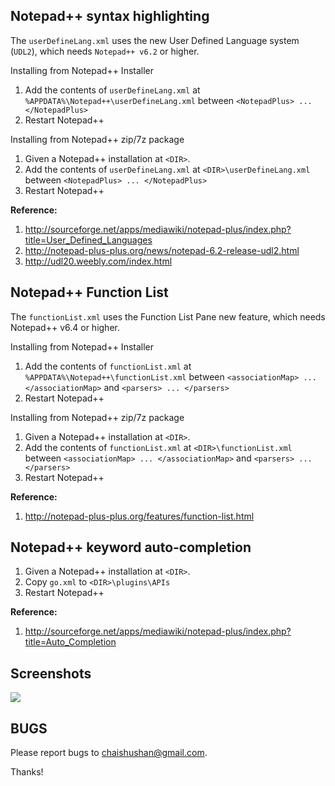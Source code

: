 Notepad++ syntax highlighting
-----------------------------

The `userDefineLang.xml` uses the new User Defined Language system (`UDL2`),
which needs `Notepad++ v6.2` or higher.

Installing from Notepad++ Installer

  1. Add the contents of `userDefineLang.xml` at `%APPDATA%\Notepad++\userDefineLang.xml`
     between `<NotepadPlus> ... </NotepadPlus>`
  2. Restart Notepad++

Installing from Notepad++ zip/7z package

  1. Given a Notepad++ installation at `<DIR>`.
  2. Add the contents of `userDefineLang.xml` at `<DIR>\userDefineLang.xml`
     between `<NotepadPlus> ... </NotepadPlus>`
  3. Restart Notepad++

**Reference:**

  1. http://sourceforge.net/apps/mediawiki/notepad-plus/index.php?title=User_Defined_Languages
  2. http://notepad-plus-plus.org/news/notepad-6.2-release-udl2.html
  3. http://udl20.weebly.com/index.html


Notepad++ Function List
-----------------------

The `functionList.xml` uses the Function List Pane new feature,
which needs Notepad++ v6.4 or higher.

Installing from Notepad++ Installer

  1. Add the contents of `functionList.xml` at `%APPDATA%\Notepad++\functionList.xml`
     between `<associationMap> ... </associationMap>` and `<parsers> ... </parsers>`
  2. Restart Notepad++

Installing from Notepad++ zip/7z package

  1. Given a Notepad++ installation at `<DIR>`.
  2. Add the contents of `functionList.xml` at `<DIR>\functionList.xml`
     between `<associationMap> ... </associationMap>` and `<parsers> ... </parsers>`
  3. Restart Notepad++

**Reference:**

  1. http://notepad-plus-plus.org/features/function-list.html


Notepad++ keyword auto-completion
---------------------------------

  1. Given a Notepad++ installation at `<DIR>`.
  2. Copy `go.xml` to `<DIR>\plugins\APIs`
  3. Restart Notepad++

**Reference:**

  1. http://sourceforge.net/apps/mediawiki/notepad-plus/index.php?title=Auto_Completion


Screenshots
-----------

![](https://raw.githubusercontent.com/chai2010/notepadplus-go/master/screenshot.png)

BUGS
----

Please report bugs to <chaishushan@gmail.com>.

Thanks!

